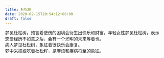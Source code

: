 ```yaml
---
title: 杜松树
date: 2020-02-15T20:54:12+08:00
draft: false
---
```


梦见杜松树，预言着悲伤的困境会衍生出快乐和财富，年轻女性梦见杜松树，表示恋爱经历不如意之后，会有一个光明的未来等着也。<br>
病人梦见杜松树，象征着很快乐会康复。<br>
梦中采摘或吃着杜松籽，是麻烦和疾病将至的象征。<br>
